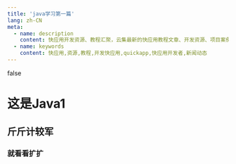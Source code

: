 ```yaml
---
title: 'java学习第一篇'
lang: zh-CN
meta:
  - name: description
    content: 快应用开发资源、教程汇聚，云集最新的快应用教程文章、开发资源、项目案例及新闻动态；为快应用开发者提供便利和参考。
  - name: keywords
    content: 快应用,资源,教程,开发快应用,quickapp,快应用开发者,新闻动态
---
```

false

# 这是Java1

## 斤斤计较军

### 就看看扩扩






